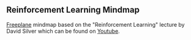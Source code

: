 Reinforcement Learning Mindmap
--------------------------------

[Freeplane](https://www.freeplane.org/wiki/index.php/Main_Page) mindmap based on the "Reinforcement Learning" lecture by David Silver which can be found on [Youtube](https://www.youtube.com/watch?v=2pWv7GOvuf0 "https://www.youtube.com/watch?v=2pWv7GOvuf0").
